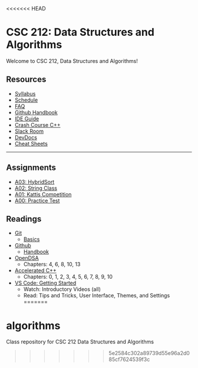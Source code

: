 <<<<<<< HEAD
# CSC 212: Data Structures and Algorithms

Welcome to CSC 212, Data Structures and Algorithms!

## Resources

- [Syllabus](docs/syllabus.md)
- [Schedule](docs/schedule.md)
- [FAQ](docs/FAQ.md)
- [Github Handbook](docs/github.md)
- [IDE Guide](docs/IDE.md)
- [Crash Course C++](docs/notes/CrashCourseCpp.pdf)
- [Slack Room](https://csc212.slack.com/)
- [DevDocs](https://devdocs.io/)
- [Cheat Sheets](docs/cheat_sheets/)

---

## Assignments

- [A03: HybridSort](docs/assignments/A03.md)
- [A02: String Class](docs/assignments/A02.md)
- [A01: Kattis Competition](docs/assignments/A01.md)
- [A00: Practice Test](docs/assignments/A00.md)

## Readings

- [Git](https://git-scm.com/)
  - [Basics](https://git-scm.com/book/en/v1/Getting-Started-Git-Basics)
- [Github](https://github.com/)
  - [Handbook](https://guides.github.com/introduction/git-handbook/)
- [OpenDSA](https://opendsa-server.cs.vt.edu/ODSA/Books/Everything/html/)
  - Chapters: 4, 6, 8, 10, 13
- [Accelerated C++](https://www.google.com/search?q=accelerated+c%2B%2B&oq=accelerated+c%2B%2B&aqs=chrome..69i57j69i60j0l4.2026j0j7&client=ubuntu&sourceid=chrome&ie=UTF-8)
  - Chapters: 0, 1, 2, 3, 4, 5, 6, 7, 8, 9, 10
- [VS Code: Getting Started](https://code.visualstudio.com/docs/getstarted/introvideos)
  - Watch: Introductory Videos (all)
  - Read: Tips and Tricks, User Interface, Themes, and Settings
=======
# algorithms
Class repository for CSC 212 Data Structures and Algorithms
>>>>>>> 5e2584c302a89739d55e96a2d085cf7624539f3c
